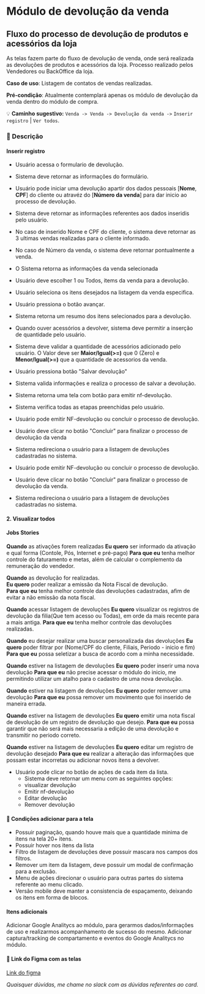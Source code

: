 # Módulo de devolução da venda

## Fluxo do processo de devolução de produtos e acessórios da loja

As telas fazem parte do fluxo de devolução de venda, onde será realizada as devoluções de produtos e acessórios da loja.
Processo realizado pelos Vendedores ou BackOffice da loja.

**Caso de uso**: Listagem de contatos de vendas realizadas.

**Pré-condição**: Atualmente contemplará apenas os módulo de devolução da venda dentro do módulo de compra.

:bulb: **Caminho sugestivo:** `Venda -> Venda -> Devolução da venda ->` `Inserir registro` | `Ver todos`.

### :pushpin: Descrição

#### Inserir registro

- Usuário acessa o formulario de devolução.
- Sistema deve retornar as informações do formulário.
- Usuário pode iniciar uma devolução apartir dos dados pessoais [**Nome**, **CPF**] do cliente ou atravéz do [**Número da venda**] para dar inicio ao processo de devolução.
- Sistema deve retornar as informações referentes aos dados inseridis pelo usuário.
- No caso de inserido Nome e CPF do cliente, o sistema deve retornar as 3 ultimas vendas realizadas para o cliente informado.
- No caso de Número da venda, o sistema deve retornar pontualmente a venda.

- O Sistema retorna as informações da venda selecionada
- Usuário deve escolher 1 ou Todos, items da venda para a devolução.
- Usuário seleciona os itens desejados na listagem da venda especifica.
- Usuário pressiona o botão avançar.
- Sistema retorna um resumo dos itens selecionados para a devolução.
- Quando ouver acessórios a devolver, sistema deve permitir a inserção de quantidade pelo usuário.
- Sistema deve validar a quantidade de acessórios adicionado pelo usuário. O Valor deve ser **Maior/Igual(>=)** que 0 (Zero) e **Menor/Igual(>=)** que a quantidade de acessorios da venda.

- Usuário pressiona botão "Salvar devolução"
- Sistema valida informações e realiza o processo de salvar a devolução.
- Sistema retorna uma tela com botão para emitir nf-devolução.
- Sistema verifica todas as etapas preenchidas pelo usuário.

- Usuário pode emitir NF-devolução ou concluir o processo de devolução.
- Usuário deve clicar no botão "Concluir" para finalizar o processo de devolução da venda
- Sistema redireciona o usuário para a listagem de devoluções cadastradas no sistema.

- Usuário pode emitir NF-devolução ou concluir o processo de devolução.
- Usuário deve clicar no botão "Concluir" para finalizar o processo de devolução da venda.
- Sistema redireciona o usuário para a listagem de devoluções cadastradas no sistema.

#### 2. Visualizar todos

#### Jobs Stories

**Quando** as ativações forem realizadas
**Eu quero** ser informado da ativação e qual forma (Contole, Pós, Internet e pré-pago)
**Para que eu** tenha melhor controle do faturamento e metas, além de calcular o complemento da remuneração do vendedor.

**Quando** as devolução for realizadas.  
**Eu quero** poder realizar a emissão da Nota Fiscal de devolução.  
**Para que eu** tenha melhor controle das devoluções cadastradas, afim de evitar a não emissão da nota fiscal.

**Quando** acessar listagem de devoluções
**Eu quero** visualizar os registros de devolução da filia(Que tem acesso ou Todas), em orde da mais recente para a mais antiga.
**Para que eu** tenha melhor controle das devoluções realizadas.

**Quando** eu desejar realizar uma buscar personalizada das devoluções
**Eu quero** poder filtrar por (Nome/CPF do cliente, Filiais, Periodo - inicio e fim)
**Para que eu** possa seletizar a busca de acordo com a minha necessidade.

**Quando** estiver na listagem de devoluções
**Eu quero** poder inserir uma nova devolução
**Para que eu** não precise acessar o módulo do inicio, me permitindo utilizar um atalho para o cadastro de uma nova devolução.



**Quando** estiver na listagem de devoluções
**Eu quero** poder remover uma devolução
**Para que eu** possa remover um movimento que foi inserido de maneira errada.

**Quando** estiver na listagem de devoluções
**Eu quero** emitir uma nota fiscal de devolução de um registro de devolução que desejo.
**Para que eu** possa garantir que não será mais necessaria a edição de uma devolução e transmitir no periodo correto.

**Quando** estiver na listagem de devoluções
**Eu quero** editar um registro de devolução desejado
**Para que eu** realizar a alteração das informações que possam estar incorretas ou adicionar novos itens a devolver.

- Usuário pode clicar no botão de ações de cada item da lista.  
  - Sistema deve retornar um menu com as seguintes opções:
  - visualizar devolução
  - Emitir nf-devolução
  - Editar devolução
  - Remover devolução

#### :rocket: Condições adicionar para a tela

- Possuir paginação, quando houve mais que a quantidade minima de itens na tela 20+ itens.
- Possuir hover nos itens da lista
- Filtro de listagem de devoluções deve possuir mascara nos campos dos filtros.
- Remover um item da listagem, deve possuir um modal de confirmação para a exclusão.
- Menu de ações direcionar o usuário para outras partes do sistema referente ao menu clicado.
- Versão mobile deve manter a consistencia de espaçamento, deixando os itens em forma de blocos.

#### Itens adicionais

Adicionar Google Analitycs ao módulo, para gerarmos dados/informações de uso e realizarmos acompanhamento de sucesso do mesmo.
Adicionar captura/tracking de compartamento e eventos do Google Analitycs no módulo.

#### :art:  Link do Figma com as telas

[Link do figma](https://www.figma.com/file/JbRo6TtowHGUg1dL3v3pDt/DV-1787-Cria%C3%A7%C3%A3o-do-m%C3%B3dulo-de-Devolu%C3%A7%C3%A3o-de-Venda?node-id=146%3A693)

_Quaisquer dúvidas, me chame no slack com as dúvidas referentes ao card._
